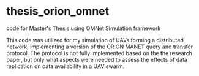 # thesis_orion_omnet
code for Master's Thesis using OMNet Simulation framework

This code was utilized for my simulation of UAVs forming a distributed network, implementing a version of the ORION MANET query and transfer protocol.  The protocol is not fully implemented based on the the research paper, but only what aspects were needed to assess the effects of data replication on data availability in a UAV swarm.
